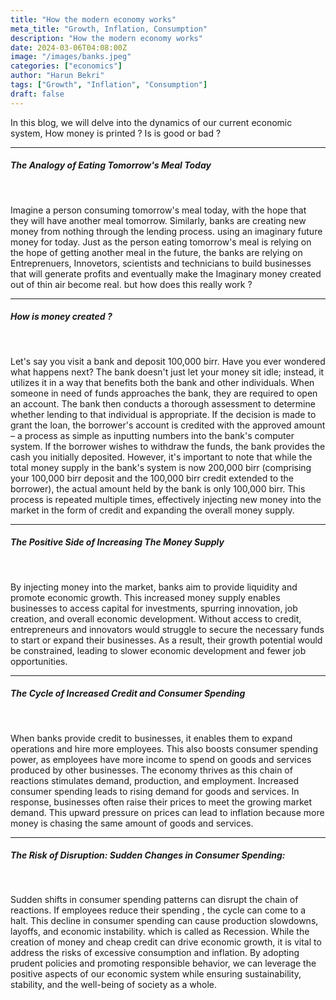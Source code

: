 ```yaml
---
title: "How the modern economy works"
meta_title: "Growth, Inflation, Consumption"
description: "How the modern economy works"
date: 2024-03-06T04:08:00Z
image: "/images/banks.jpeg"
categories: ["economics"]
author: "Harun Bekri"
tags: ["Growth", "Inflation", "Consumption"]
draft: false
---
```


In this blog, we will delve into the dynamics of our current economic system, How money is printed ? Is is good or bad ?

<hr />

#####  The Analogy of Eating Tomorrow's Meal Today

<br>

Imagine a person consuming tomorrow's meal today, with the hope that they will have another meal tomorrow. Similarly, banks are creating new money from nothing through the lending process. using an imaginary future money for today. Just as the person eating tomorrow's meal is relying on the hope of getting another meal in the future, the banks are relying on Entreprenuers, Innovetors,  scientists and technicians to build businesses that will generate profits and eventually make the Imaginary money created out of thin air become real. but how does this really work ?
<hr/>

##### How is money created ?

<br>

Let's say you visit a bank and deposit 100,000 birr. Have you ever wondered what happens next? The bank doesn't just let your money sit idle; instead, it utilizes it in a way that benefits both the bank and other individuals. When someone in need of funds approaches the bank, they are required to open an account. The bank then conducts a thorough assessment to determine whether lending to that individual is appropriate. If the decision is made to grant the loan, the borrower's account is credited with the approved amount – a process as simple as inputting numbers into the bank's computer system. If the borrower wishes to withdraw the funds, the bank provides the cash you initially deposited. However, it's important to note that while the total money supply in the bank's system is now 200,000 birr (comprising your 100,000 birr deposit and the 100,000 birr credit extended to the borrower), the actual amount held by the bank is only 100,000 birr. This process is repeated multiple times, effectively injecting new money into the market in the form of credit and expanding the overall money supply.

<hr/>

##### The Positive Side of Increasing The Money Supply

<br>

By injecting money into the market, banks aim to provide liquidity and promote economic growth. This increased money supply enables businesses to access capital for investments, spurring innovation, job creation, and overall economic development. Without access to credit, entrepreneurs and innovators would struggle to secure the necessary funds to start or expand their businesses. As a result, their growth potential would be constrained, leading to slower economic development and fewer job opportunities.

<hr>

##### The Cycle of Increased Credit and Consumer Spending

<br>

When banks provide credit to businesses, it enables them to expand operations and hire more employees. This also boosts consumer spending power, as employees have more income to spend on goods and services produced by other businesses. The economy thrives as this chain of reactions stimulates demand, production, and employment. Increased consumer spending leads to rising demand for goods and services. In response, businesses often raise their prices to meet the growing market demand. This upward pressure on prices can lead to inflation because more money is chasing the same amount of goods and services.

<hr>


#####  The Risk of Disruption: Sudden Changes in Consumer Spending:

<br>

 Sudden shifts in consumer spending patterns can disrupt the chain of reactions. If employees reduce their spending , the cycle can come to a halt. This decline in consumer spending can cause production slowdowns, layoffs, and economic instability. which is called as Recession. While the creation of money and cheap credit can drive economic growth, it is vital to address the risks of excessive consumption and inflation. By adopting prudent policies and promoting responsible behavior, we can leverage the positive aspects of our economic system while ensuring sustainability, stability, and the well-being of society as a whole.


